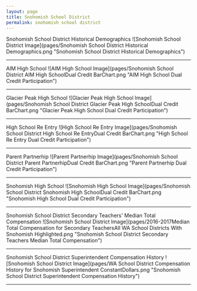 ```yaml
---
layout: page
title: Snohomish School District
permalink: snohomish school district
---
```



Snohomish School District Historical Demographics
![Snohomish School District Image](pages/Snohomish School District Historical Demographics.png "Snohomish School District Historical Demographics")

___

AIM High School
![AIM High School Image](pages/Snohomish School District AIM High SchoolDual Credit BarChart.png "AIM High School Dual Credit Participation")

___

Glacier Peak High School
![Glacier Peak High School Image](pages/Snohomish School District Glacier Peak High SchoolDual Credit BarChart.png "Glacier Peak High School Dual Credit Participation")

___

High School Re Entry
![High School Re Entry Image](pages/Snohomish School District High School Re EntryDual Credit BarChart.png "High School Re Entry Dual Credit Participation")

___

Parent Partnerhip
![Parent Partnerhip Image](pages/Snohomish School District Parent PartnerhipDual Credit BarChart.png "Parent Partnerhip Dual Credit Participation")

___

Snohomish High School
![Snohomish High School Image](pages/Snohomish School District Snohomish High SchoolDual Credit BarChart.png "Snohomish High School Dual Credit Participation")

___

Snohomish School District Secondary Teachers' Median Total Compensation
![Snohomish School District Image](pages/2016-2017Median Total Compensation for Secondary TeachersAll WA School Districts With Snohomish Highlighted.png "Snohomish School District Secondary Teachers Median Total Compensation")

___

Snohomish School District Superintendent Compensation History
![Snohomish School District Image](pages/WA School District Compensation History for Snohomish Superintendent ConstantDollars.png "Snohomish School District Superintendent Compensation History")

___

